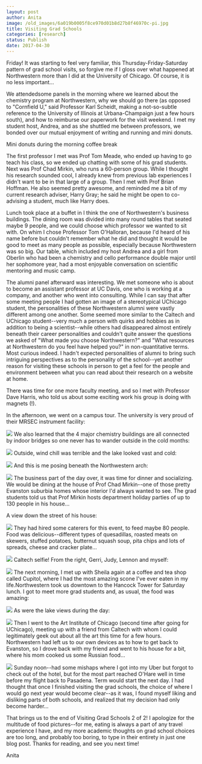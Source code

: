 ```yaml
---
layout: post
author: Anita
image: /old_images/6a019b0005f8ce970d01b8d27b8f46970c-pi.jpg
title: Visiting Grad Schools
categories: [research]
status: Publish
date: 2017-04-30
---
```



Friday! It was starting to feel very familiar, this Thursday-Friday-Saturday pattern of grad school visits, so forgive me if I gloss over what happened at Northwestern more than I did at the University of Chicago. Of course, it is no less important...

We attendedsome panels in the morning where we learned about the chemistry program at Northwestern, why we should go there (as opposed to "Cornfield U," said Professor Karl Scheidt, making a not-so-subtle reference to the University of Illinois at Urbana-Champaign just a few hours south), and how to reimburse our paperwork for the visit weekend. I met my student host, Andrea, and as she shuttled me between professors, we bonded over our mutual enjoyment of writing and running and mini donuts.

Mini donuts during the morning coffee break

The first professor I met was Prof Tom Meade, who ended up having to go teach his class, so we ended up chatting with some of his grad students. Next was Prof Chad Mirkin, who runs a 60-person group. While I thought his research sounded cool, I already knew from previous lab experiences I didn't want to be in that large of a group. Then I met with Prof Brian Hoffman. He also seemed pretty awesome, and reminded me a bit of my current research adviser, Harry Gray; he said he might be open to co-advising a student, much like Harry does.

Lunch took place at a buffet in I think the one of Northwestern's business buildings. The dining room was divided into many round tables that seated maybe 9 people, and we could choose which professor we wanted to sit with. On whim I chose Professor Tom O'Halloran, because I'd heard of his name before but couldn't remember what he did and thought it would be good to meet as many people as possible, especially because Northwestern was so big. Our table, which included my host Andrea and a girl from Oberlin who had been a chemistry and cello performance double major until her sophomore year, had a most enjoyable conversation on scientific mentoring and music camp.

The alumni panel afterward was interesting. We met someone who is about to become an assistant professor at UC Davis, one who is working at a company, and another who went into consulting. While I can say that after some meeting people I had gotten an image of a stereotypical UChicago student, the personalities of these Northwestern alumni were vastly different among one another. Some seemed more similar to the Caltech and UChicago student--very much a person with quirks and hobbies as in addition to being a scientist--while others had disappeared almost entirely beneath their career personalities and couldn't quite answer the questions we asked of "What made you choose Northwestern?" and "What resources at Northwestern do you feel have helped you?" in non-quantitative terms. Most curious indeed. I hadn't expected personalities of alumni to bring such intriguing perspectives as to the personality of the school--yet another reason for visiting these schools in person to get a feel for the people and environment between what you can read about their research on a website at home.

There was time for one more faculty meeting, and so I met with Professor Dave Harris, who told us about some exciting work his group is doing with magnets (!).

In the afternoon, we went on a campus tour. The university is very proud of their MRSEC instrument facility:

![](/old_images/caltech_as_it_happens/6a0105349b8251970b01b8d27b8f62970c.jpg)
We also learned that the 4 major chemistry buildings are all connected by indoor bridges so one never has to wander outside in the cold months:

![](/old_images/caltech_as_it_happens/6a0105349b8251970b01bb09944f45970d.jpg)
Outside, wind chill was terrible and the lake looked vast and cold:

![](/old_images/caltech_as_it_happens/6a0105349b8251970b01b8d27b8f75970c.jpg)
And this is me posing beneath the Northwestern arch:

![](/old_images/6a019b0005f8ce970d01b8d27b8f7e970c-pi.jpg)
The business part of the day over, it was time for dinner and socializing. We would be dining at the house of Prof Chad Mirkin--one of those pretty Evanston suburbia homes whose interior I'd always wanted to see. The grad students told us that Prof Mirkin hosts department holiday parties of up to 130 people in his house...

A view down the street of his house:

![](/old_images/caltech_as_it_happens/6a0105349b8251970b01b7c8f12b0f970b.jpg)
They had hired some caterers for this event, to feed maybe 80 people. Food was delicious--different types of quesadillas, roasted meats on skewers, stuffed potatoes, butternut squash soup, pita chips and lots of spreads, cheese and cracker plate...


![](/old_images/caltech_as_it_happens/6a0105349b8251970b01bb09944f62970d.jpg)
Caltech selfie! From the right, Gerri, Judy, Lennon and myself:

![](/old_images/6a019b0005f8ce970d01bb09944f7b970d-pi.jpg)
The next morning, I met up with Sheila again at a coffee and tea shop called Cupitol, where I had the most amazing scone I've ever eaten in my life.Northwestern took us downtown to the Hancock Tower for Saturday lunch. I got to meet more grad students and, as usual, the food was amazing:

![](/old_images/caltech_as_it_happens/6a0105349b8251970b01bb09944f8c970d.jpg)
As were the lake views during the day:

![](/old_images/caltech_as_it_happens/6a0105349b8251970b01b8d27b8fa1970c.jpg)
Then I went to the Art Institute of Chicago (second time after going for UChicago), meeting up with a friend from Caltech with whom I could legitimately geek out about all the art this time for a few hours. Northwestern had left us to our own devices as to how to get back to Evanston, so I drove back with my friend and went to his house for a bit, where his mom cooked us some Russian food...


![](/old_images/6a019b0005f8ce970d01b7c8f12b68970b-pi.jpg)
Sunday noon--had some mishaps where I got into my Uber but forgot to check out of the hotel, but for the most part reached O'Hare well in time before my flight back to Pasadena. Term would start the next day. I had thought that once I finished visiting the grad schools, the choice of where I would go next year would become clear--as it was, I found myself liking and disliking parts of both schools, and realized that my decision had only become harder...

That brings us to the end of Visiting Grad Schools 2 of 2! I apologize for the multitude of food pictures--for me, eating is always a part of any travel experience I have, and my more academic thoughts on grad school choices are too long, and probably too boring, to type in their entirety in just one blog post. Thanks for reading, and see you next time!

Anita

